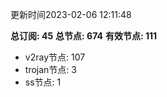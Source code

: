 更新时间2023-02-06 12:11:48

**总订阅: 45**
**总节点: 674**
**有效节点: 111**
- v2ray节点: 107
- trojan节点: 3
- ss节点: 1
